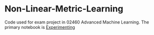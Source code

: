 # Non-Linear-Metric-Learning

Code used for exam project in 02460 Advanced Machine Learning. The primary notebook is [Experimenting](Experimenting.ipynb)
